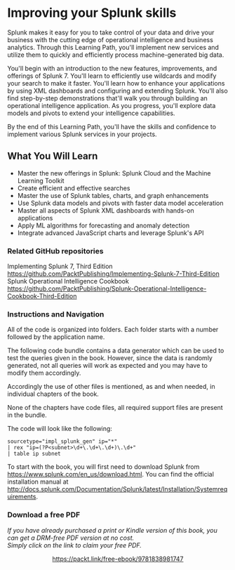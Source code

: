 # Improving your Splunk skills
Splunk makes it easy for you to take control of your data and drive your business with the cutting edge of operational intelligence and business analytics. Through this Learning Path, you'll implement new services and utilize them to quickly and efficiently process machine-generated big data.

You'll begin with an introduction to the new features, improvements, and offerings of Splunk 7. You'll learn to efficiently use wildcards and modify your search to make it faster. You'll learn how to enhance your applications by using XML dashboards and configuring and extending Splunk. You'll also find step-by-step demonstrations that'll walk you through building an operational intelligence application. As you progress, you'll explore data models and pivots to extend your intelligence capabilities.

By the end of this Learning Path, you'll have the skills and confidence to implement various Splunk services in your projects.

## What You Will Learn
* Master the new offerings in Splunk: Splunk Cloud and the Machine Learning Toolkit
* Create efficient and effective searches
* Master the use of Splunk tables, charts, and graph enhancements
* Use Splunk data models and pivots with faster data model acceleration
* Master all aspects of Splunk XML dashboards with hands-on applications
* Apply ML algorithms for forecasting and anomaly detection
* Integrate advanced JavaScript charts and leverage Splunk's API

### Related GitHub repositories
Implementing Splunk 7, Third Edition https://github.com/PacktPublishing/Implementing-Splunk-7-Third-Edition
Splunk Operational Intelligence Cookbook https://github.com/PacktPublishing/Splunk-Operational-Intelligence-Cookbook-Third-Edition

### Instructions and Navigation
All of the code is organized into folders. Each folder starts with a number followed by the application name.

The following code bundle contains a data generator which can be used to test the queries given in the book. However, since the data is randomly generated, not all queries will work as expected and you may have to modify them accordingly.

Accordingly the use of other files is mentioned, as and when needed, in individual chapters of the book.

None of the chapters have code files, all required support files are present in the bundle.

The code will look like the following:
```
sourcetype="impl_splunk_gen" ip="*"
| rex "ip=(?P<subnet>\d+\.\d+\.\d+)\.\d+"
| table ip subnet
```

To start with the book, you will first need to download Splunk from https://www.splunk.com/en_us/download.html.
You can find the official installation manual at http://docs.splunk.com/Documentation/Splunk/latest/Installation/Systemrequirements.
### Download a free PDF

 <i>If you have already purchased a print or Kindle version of this book, you can get a DRM-free PDF version at no cost.<br>Simply click on the link to claim your free PDF.</i>
<p align="center"> <a href="https://packt.link/free-ebook/9781838981747">https://packt.link/free-ebook/9781838981747 </a> </p>
